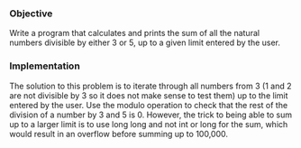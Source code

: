 ### Objective

Write a program that calculates and prints the sum of all the natural numbers divisible by either 3 or 5, up to a given limit entered by the user. 

### Implementation

The solution to this problem is to iterate through all numbers from 3 (1 and 2 are not divisible by 3 so it does not make sense to test them) up to the limit entered by the user. Use the modulo operation to check that the rest of the division of a number by 3 and 5 is 0. However, the trick to being able to sum up to a larger limit is to use long long and not int or long for the sum, which would result in an overflow before summing up to 100,000.
